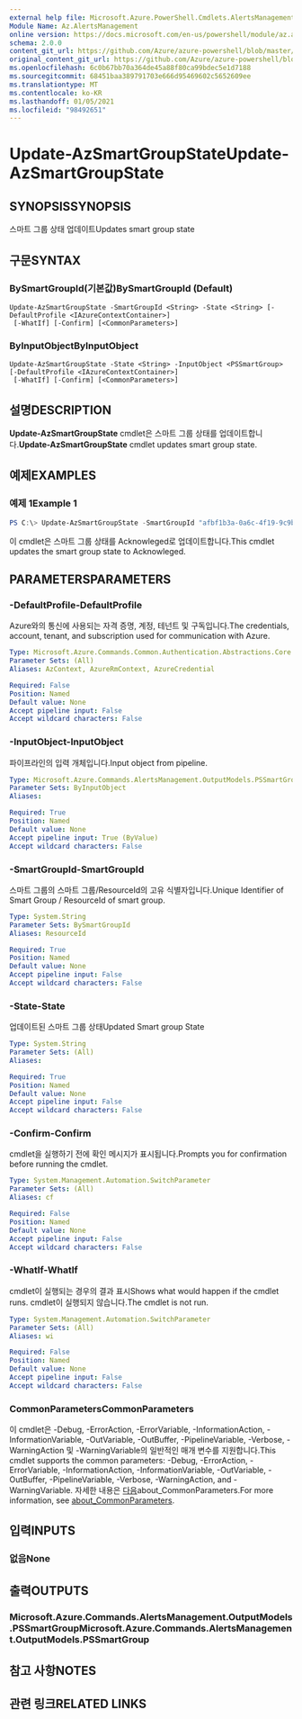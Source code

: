 ```yaml
---
external help file: Microsoft.Azure.PowerShell.Cmdlets.AlertsManagement.dll-Help.xml
Module Name: Az.AlertsManagement
online version: https://docs.microsoft.com/en-us/powershell/module/az.alertsmanagement/update-azsmartgroupstate
schema: 2.0.0
content_git_url: https://github.com/Azure/azure-powershell/blob/master/src/AlertsManagement/AlertsManagement/help/Update-AzSmartGroupState.md
original_content_git_url: https://github.com/Azure/azure-powershell/blob/master/src/AlertsManagement/AlertsManagement/help/Update-AzSmartGroupState.md
ms.openlocfilehash: 6c0b67bb70a364de45a88f80ca99bdec5e1d7188
ms.sourcegitcommit: 68451baa389791703e666d95469602c5652609ee
ms.translationtype: MT
ms.contentlocale: ko-KR
ms.lasthandoff: 01/05/2021
ms.locfileid: "98492651"
---
```

# <span data-ttu-id="d4a2d-101">Update-AzSmartGroupState</span><span class="sxs-lookup"><span data-stu-id="d4a2d-101">Update-AzSmartGroupState</span></span>

## <span data-ttu-id="d4a2d-102">SYNOPSIS</span><span class="sxs-lookup"><span data-stu-id="d4a2d-102">SYNOPSIS</span></span>
<span data-ttu-id="d4a2d-103">스마트 그룹 상태 업데이트</span><span class="sxs-lookup"><span data-stu-id="d4a2d-103">Updates smart group state</span></span>

## <span data-ttu-id="d4a2d-104">구문</span><span class="sxs-lookup"><span data-stu-id="d4a2d-104">SYNTAX</span></span>

### <span data-ttu-id="d4a2d-105">BySmartGroupId(기본값)</span><span class="sxs-lookup"><span data-stu-id="d4a2d-105">BySmartGroupId (Default)</span></span>
```
Update-AzSmartGroupState -SmartGroupId <String> -State <String> [-DefaultProfile <IAzureContextContainer>]
 [-WhatIf] [-Confirm] [<CommonParameters>]
```

### <span data-ttu-id="d4a2d-106">ByInputObject</span><span class="sxs-lookup"><span data-stu-id="d4a2d-106">ByInputObject</span></span>
```
Update-AzSmartGroupState -State <String> -InputObject <PSSmartGroup> [-DefaultProfile <IAzureContextContainer>]
 [-WhatIf] [-Confirm] [<CommonParameters>]
```

## <span data-ttu-id="d4a2d-107">설명</span><span class="sxs-lookup"><span data-stu-id="d4a2d-107">DESCRIPTION</span></span>
<span data-ttu-id="d4a2d-108">**Update-AzSmartGroupState** cmdlet은 스마트 그룹 상태를 업데이트합니다.</span><span class="sxs-lookup"><span data-stu-id="d4a2d-108">**Update-AzSmartGroupState** cmdlet updates smart group state.</span></span>

## <span data-ttu-id="d4a2d-109">예제</span><span class="sxs-lookup"><span data-stu-id="d4a2d-109">EXAMPLES</span></span>

### <span data-ttu-id="d4a2d-110">예제 1</span><span class="sxs-lookup"><span data-stu-id="d4a2d-110">Example 1</span></span>
```powershell
PS C:\> Update-AzSmartGroupState -SmartGroupId "afbf1b3a-0a6c-4f19-9c9b-644ccd7b1529" -State "Acknowledged"
```

<span data-ttu-id="d4a2d-111">이 cmdlet은 스마트 그룹 상태를 Acknowleged로 업데이트합니다.</span><span class="sxs-lookup"><span data-stu-id="d4a2d-111">This cmdlet updates the smart group state to Acknowleged.</span></span>

## <span data-ttu-id="d4a2d-112">PARAMETERS</span><span class="sxs-lookup"><span data-stu-id="d4a2d-112">PARAMETERS</span></span>

### <span data-ttu-id="d4a2d-113">-DefaultProfile</span><span class="sxs-lookup"><span data-stu-id="d4a2d-113">-DefaultProfile</span></span>
<span data-ttu-id="d4a2d-114">Azure와의 통신에 사용되는 자격 증명, 계정, 테넌트 및 구독입니다.</span><span class="sxs-lookup"><span data-stu-id="d4a2d-114">The credentials, account, tenant, and subscription used for communication with Azure.</span></span>

```yaml
Type: Microsoft.Azure.Commands.Common.Authentication.Abstractions.Core.IAzureContextContainer
Parameter Sets: (All)
Aliases: AzContext, AzureRmContext, AzureCredential

Required: False
Position: Named
Default value: None
Accept pipeline input: False
Accept wildcard characters: False
```

### <span data-ttu-id="d4a2d-115">-InputObject</span><span class="sxs-lookup"><span data-stu-id="d4a2d-115">-InputObject</span></span>
<span data-ttu-id="d4a2d-116">파이프라인의 입력 개체입니다.</span><span class="sxs-lookup"><span data-stu-id="d4a2d-116">Input object from pipeline.</span></span>

```yaml
Type: Microsoft.Azure.Commands.AlertsManagement.OutputModels.PSSmartGroup
Parameter Sets: ByInputObject
Aliases:

Required: True
Position: Named
Default value: None
Accept pipeline input: True (ByValue)
Accept wildcard characters: False
```

### <span data-ttu-id="d4a2d-117">-SmartGroupId</span><span class="sxs-lookup"><span data-stu-id="d4a2d-117">-SmartGroupId</span></span>
<span data-ttu-id="d4a2d-118">스마트 그룹의 스마트 그룹/ResourceId의 고유 식별자입니다.</span><span class="sxs-lookup"><span data-stu-id="d4a2d-118">Unique Identifier of Smart Group / ResourceId of smart group.</span></span>

```yaml
Type: System.String
Parameter Sets: BySmartGroupId
Aliases: ResourceId

Required: True
Position: Named
Default value: None
Accept pipeline input: False
Accept wildcard characters: False
```

### <span data-ttu-id="d4a2d-119">-State</span><span class="sxs-lookup"><span data-stu-id="d4a2d-119">-State</span></span>
<span data-ttu-id="d4a2d-120">업데이트된 스마트 그룹 상태</span><span class="sxs-lookup"><span data-stu-id="d4a2d-120">Updated Smart group State</span></span>

```yaml
Type: System.String
Parameter Sets: (All)
Aliases:

Required: True
Position: Named
Default value: None
Accept pipeline input: False
Accept wildcard characters: False
```

### <span data-ttu-id="d4a2d-121">-Confirm</span><span class="sxs-lookup"><span data-stu-id="d4a2d-121">-Confirm</span></span>
<span data-ttu-id="d4a2d-122">cmdlet을 실행하기 전에 확인 메시지가 표시됩니다.</span><span class="sxs-lookup"><span data-stu-id="d4a2d-122">Prompts you for confirmation before running the cmdlet.</span></span>

```yaml
Type: System.Management.Automation.SwitchParameter
Parameter Sets: (All)
Aliases: cf

Required: False
Position: Named
Default value: None
Accept pipeline input: False
Accept wildcard characters: False
```

### <span data-ttu-id="d4a2d-123">-WhatIf</span><span class="sxs-lookup"><span data-stu-id="d4a2d-123">-WhatIf</span></span>
<span data-ttu-id="d4a2d-124">cmdlet이 실행되는 경우의 결과 표시</span><span class="sxs-lookup"><span data-stu-id="d4a2d-124">Shows what would happen if the cmdlet runs.</span></span>
<span data-ttu-id="d4a2d-125">cmdlet이 실행되지 않습니다.</span><span class="sxs-lookup"><span data-stu-id="d4a2d-125">The cmdlet is not run.</span></span>

```yaml
Type: System.Management.Automation.SwitchParameter
Parameter Sets: (All)
Aliases: wi

Required: False
Position: Named
Default value: None
Accept pipeline input: False
Accept wildcard characters: False
```

### <span data-ttu-id="d4a2d-126">CommonParameters</span><span class="sxs-lookup"><span data-stu-id="d4a2d-126">CommonParameters</span></span>
<span data-ttu-id="d4a2d-127">이 cmdlet은 -Debug, -ErrorAction, -ErrorVariable, -InformationAction, -InformationVariable, -OutVariable, -OutBuffer, -PipelineVariable, -Verbose, -WarningAction 및 -WarningVariable의 일반적인 매개 변수를 지원합니다.</span><span class="sxs-lookup"><span data-stu-id="d4a2d-127">This cmdlet supports the common parameters: -Debug, -ErrorAction, -ErrorVariable, -InformationAction, -InformationVariable, -OutVariable, -OutBuffer, -PipelineVariable, -Verbose, -WarningAction, and -WarningVariable.</span></span> <span data-ttu-id="d4a2d-128">자세한 내용은 [다음](http://go.microsoft.com/fwlink/?LinkID=113216)about_CommonParameters.</span><span class="sxs-lookup"><span data-stu-id="d4a2d-128">For more information, see [about_CommonParameters](http://go.microsoft.com/fwlink/?LinkID=113216).</span></span>

## <span data-ttu-id="d4a2d-129">입력</span><span class="sxs-lookup"><span data-stu-id="d4a2d-129">INPUTS</span></span>

### <span data-ttu-id="d4a2d-130">없음</span><span class="sxs-lookup"><span data-stu-id="d4a2d-130">None</span></span>

## <span data-ttu-id="d4a2d-131">출력</span><span class="sxs-lookup"><span data-stu-id="d4a2d-131">OUTPUTS</span></span>

### <span data-ttu-id="d4a2d-132">Microsoft.Azure.Commands.AlertsManagement.OutputModels.PSSmartGroup</span><span class="sxs-lookup"><span data-stu-id="d4a2d-132">Microsoft.Azure.Commands.AlertsManagement.OutputModels.PSSmartGroup</span></span>

## <span data-ttu-id="d4a2d-133">참고 사항</span><span class="sxs-lookup"><span data-stu-id="d4a2d-133">NOTES</span></span>

## <span data-ttu-id="d4a2d-134">관련 링크</span><span class="sxs-lookup"><span data-stu-id="d4a2d-134">RELATED LINKS</span></span>
